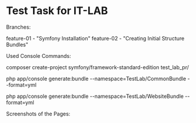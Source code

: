 Test Task for IT-LAB
========================

Branches:

feature-01  -  "Symfony Installation"
feature-02  -  "Creating Initial Structure Bundles"

Used Console Commands:

composer create-project symfony/framework-standard-edition test_lab_pr/

php app/console generate:bundle --namespace=TestLab/CommonBundle --format=yml

php app/console generate:bundle --namespace=TestLab/WebsiteBundle --format=yml

Screenshots  of the Pages:


